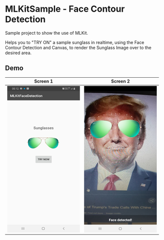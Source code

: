# MLKitSample - Face Contour Detection

Sample project to show the use of MLKit.

Helps you to "TRY ON" a sample sunglass in realtime, using the Face Contour Detection and Canvas, to render the Sunglass Image over to the desired area.

## Demo

|Screen 1  | Screen 2  |
| ------------- |:-------------:| 
| <img src="https://raw.githubusercontent.com/gauravk95/mlkitsample/master/demo/img1.jpg" width="270" height="480"> |<img src="https://raw.githubusercontent.com/gauravk95/mlkitsample/master/demo/img2.jpg" width="270" height="480">|
